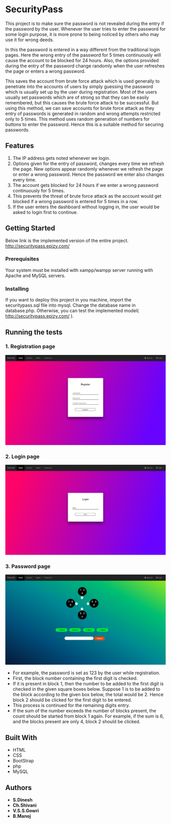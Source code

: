 # SecurityPass
This project is to make sure the password is not revealed during
the entry if the password by the user. Whenever the user tries to enter
the password for some login purpose, it is more prone to being noticed
by others who may use it for wrong deeds.

In this the password is entered in a way different from the
traditional login pages. Here the wrong entry of the password for 5
times continuously will cause the account to be blocked for 24 hours.
Also, the options provided during the entry of the password change
randomly when the user refreshes the page or enters a wrong
password.

This saves the account from brute force attack which is used
generally to penetrate into the accounts of users by simply guessing
the password which is usually set up by the user during registration.
Most of the users usually set passwords which are of strong so that
they can be easily remembered, but this causes the brute force attack
to be successful. But using this method, we can save accounts for brute
force attack as they entry of passwords is generated in random and wrong attempts restricted only to 5 times.
This method uses random generation of numbers for buttons to
enter the password. Hence this is a suitable method for securing
passwords.

## Features
1. The IP address gets noted whenever we login.
2. Options given for the entry of password, changes every time we
refresh the page. New options appear randomly whenever we
refresh the page or enter a wrong password. Hence the password
we enter also changes every time.
3. The account gets blocked for 24 hours if we enter a wrong
password continuously for 5 times.
4. This prevents the threat of brute force attack as the account
would get blocked if a wrong password is entered for 5 times in a
row.
5. If the user enters the dashboard without logging in, the user
would be asked to login first to continue.

## Getting Started

Below link is the implemented version of the entire project.
http://securitypass.epizy.com/

### Prerequisites

Your system must be installed with xampp/wampp server running with Apache and MySQL servers.

### Installing

If you want to deploy this project in you machine, import the securitypass.sql file into mysql. Change the database name in database.php.
Otherwise, you can test the implemented model( http://securitypass.epizy.com/ ).

## Running the tests

### 1. Registration page
![Registeration](images/register.png)

### 2. Login page
![Login](images/login.png)

### 3. Password page
![Password](images/password.png)

* For example, the password is set as 123 by the user while
registration.
* First, the block number containing the first digit is checked. 
* If it is present in block 1, then the number to be added to the first digit is checked in the given square boxes below. 
Suppose 1 is to be added to the block according to the given box below, the total would be 2.
Hence block 2 should be clicked for the first digit to be entered.
* This process is continued for the remaining digits entry.
* If the sum of the number exceeds the number of blocks present, the count should be started from block 1 again.
For example, if the sum is 6, and the blocks present are only 4, block 2 should be clicked.


## Built With

* HTML
* CSS
* BootStrap
* php
* MySQL

## Authors

* **S.Dinesh**
* **Ch.Shivani**
* **V.S.S.Gowri**
* **B.Manoj**
